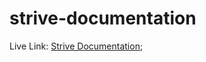 # strive-documentation
Live Link: [Strive Documentation](https://ibn12.github.io/strive-documentation/); 
